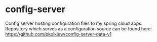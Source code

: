 # config-server 

Config server hosting configuration files to my spring cloud apps.
Repository which serves as a configuration source can be found here: 
<u>https://github.com/pkolkiew/config-server-data-v1</u>